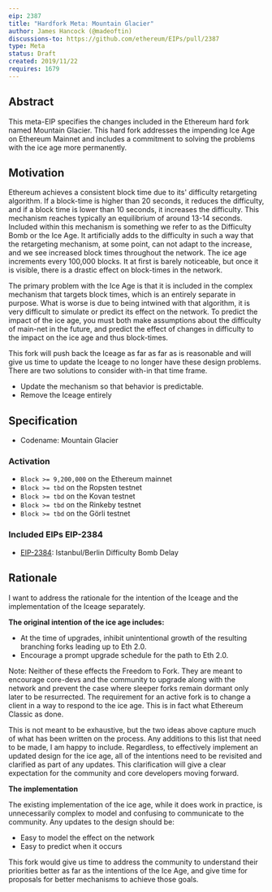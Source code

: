 ```yaml
---
eip: 2387
title: "Hardfork Meta: Mountain Glacier"
author: James Hancock (@madeoftin)
discussions-to: https://github.com/ethereum/EIPs/pull/2387
type: Meta
status: Draft
created: 2019/11/22
requires: 1679
---
```


## Abstract

This meta-EIP specifies the changes included in the Ethereum hard fork named Mountain Glacier. This hard fork addresses the impending Ice Age on Ethereum Mainnet and includes a commitment to solving the problems with the ice age more permanently.

## Motivation

Ethereum achieves a consistent block time due to its' difficulty retargeting algorithm. If a block-time is higher than 20 seconds, it reduces the difficulty, and if a block time is lower than 10 seconds, it increases the difficulty. This mechanism reaches typically an equilibrium of around 13-14 seconds. Included within this mechanism is something we refer to as the Difficulty Bomb or the Ice Age. It artificially adds to the difficulty in such a way that the retargeting mechanism, at some point, can not adapt to the increase, and we see increased block times throughout the network. The ice age increments every 100,000 blocks. It at first is barely noticeable, but once it is visible, there is a drastic effect on block-times in the network.

The primary problem with the Ice Age is that it is included in the complex mechanism that targets block times, which is an entirely separate in purpose. What is worse is due to being intwined with that algorithm, it is very difficult to simulate or predict its effect on the network. To predict the impact of the ice age, you must both make assumptions about the difficulty of main-net in the future, and predict the effect of changes in difficulty to the impact on the ice age and thus block-times.

This fork will push back the Iceage as far as far as is reasonable and will give us time to update the Iceage to no longer have these design problems. There are two solutions to consider with-in that time frame.

 - Update the mechanism so that behavior is predictable.
 - Remove the Iceage entirely

## Specification

- Codename: Mountain Glacier

### Activation
  - `Block >= 9,200,000` on the Ethereum mainnet
  - `Block >= tbd` on the Ropsten testnet
  - `Block >= tbd` on the Kovan testnet
  - `Block >= tbd` on the Rinkeby testnet
  - `Block >= tbd` on the Görli testnet

### Included EIPs EIP-2384
  - [EIP-2384](https://github.com/ethereum/EIPs/pull/2384): Istanbul/Berlin Difficulty Bomb Delay

## Rationale

I want to address the rationale for the intention of the Iceage and the implementation of the Iceage separately.

**The original intention of the ice age includes:** 

 - At the time of upgrades, inhibit unintentional growth of the resulting branching forks leading up to Eth 2.0.
 - Encourage a prompt upgrade schedule for the path to Eth 2.0.

Note: Neither of these effects the Freedom to Fork. They are meant to encourage core-devs and the community to upgrade along with the network and prevent the case where sleeper forks remain dormant only later to be resurrected. The requirement for an active fork is to change a client in a way to respond to the ice age. This is in fact what Ethereum Classic as done.

This is not meant to be exhaustive, but the two ideas above capture much of what has been written on the process. Any additions to this list that need to be made, I am happy to include. Regardless, to effectively implement an updated design for the ice age, all of the intentions need to be revisited and clarified as part of any updates. This clarification will give a clear expectation for the community and core developers moving forward.

**The implementation**

The existing implementation of the ice age, while it does work in practice, is unnecessarily complex to model and confusing to communicate to the community. Any updates to the design should be: 

 - Easy to model the effect on the network
 - Easy to predict when it occurs

This fork would give us time to address the community to understand their priorities better as far as the intentions of the Ice Age, and give time for proposals for better mechanisms to achieve those goals.
